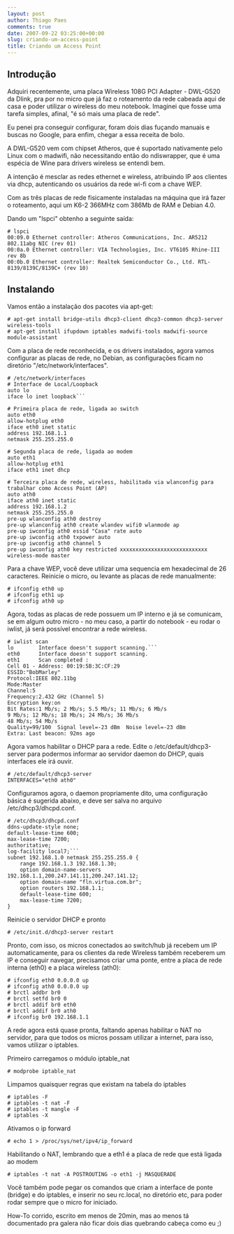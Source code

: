 ```yaml
---
layout: post
author: Thiago Paes
comments: true
date: 2007-09-22 03:25:00+00:00
slug: criando-um-access-point
title: Criando um Access Point
---
```


Introdução
----------

Adquiri recentemente, uma placa Wireless 108G PCI Adapter - DWL-G520 da Dlink,
pra por no micro que já faz o roteamento da rede cabeada aqui de casa e poder
utilizar o wireless do meu notebook. Imaginei que fosse uma tarefa simples,
afinal, "é só mais uma placa de rede".

Eu penei pra conseguir configurar, foram dois dias fuçando manuais e buscas no
Google, para enfim, chegar a essa receita de bolo.

A DWL-G520 vem com chipset Atheros, que é suportado nativamente pelo Linux com
o madwifi, não necessitando então do ndiswrapper, que é uma espécia de Wine
para drivers wireless se entendi bem.

A intenção é mesclar as redes ethernet e wireless, atribuindo IP aos clientes
via dhcp, autenticando os usuários da rede wi-fi com a chave WEP.

Com as três placas de rede fisicamente instaladas na máquina que irá fazer o
roteamento, aqui um K6-2 366MHz com 386Mb de RAM e Debian 4.0.

Dando um "lspci" obtenho a seguinte saída:

```
# lspci
00:09.0 Ethernet controller: Atheros Communications, Inc. AR5212 802.11abg NIC (rev 01)
00:0a.0 Ethernet controller: VIA Technologies, Inc. VT6105 Rhine-III rev 8b
00:0b.0 Ethernet controller: Realtek Semiconductor Co., Ltd. RTL-8139/8139C/8139C+ (rev 10)
```


Instalando
----------

Vamos então a instalação dos pacotes via apt-get:

```
# apt-get install bridge-utils dhcp3-client dhcp3-common dhcp3-server wireless-tools
# apt-get install ifupdown iptables madwifi-tools madwifi-source module-assistant
```

Com a placa de rede reconhecida, e os drivers instalados, agora vamos configurar
as placas de rede, no Debian, as configurações ficam no diretório "/etc/network/interfaces".

```
# /etc/network/interfaces
# Interface de Local/Loopback
auto lo
iface lo inet loopback```

# Primeira placa de rede, ligada ao switch
auto eth0
allow-hotplug eth0
iface eth0 inet static
address 192.168.1.1
netmask 255.255.255.0

# Segunda placa de rede, ligada ao modem
auto eth1
allow-hotplug eth1
iface eth1 inet dhcp

# Terceira placa de rede, wireless, habilitada via wlanconfig para trabalhar como Access Point (AP)
auto ath0
iface ath0 inet static
address 192.168.1.2
netmask 255.255.255.0
pre-up wlanconfig ath0 destroy
pre-up wlanconfig ath0 create wlandev wifi0 wlanmode ap
pre-up iwconfig ath0 essid "Casa" rate auto
pre-up iwconfig ath0 txpower auto
pre-up iwconfig ath0 channel 5
pre-up iwconfig ath0 key restricted xxxxxxxxxxxxxxxxxxxxxxxxxxxx
wireless-mode master
```

Para a chave WEP, você deve utilizar uma sequencia em hexadecimal de 26 caracteres.
Reinicie o micro, ou levante as placas de rede manualmente:

```
# ifconfig eth0 up
# ifconfig eth1 up
# ifconfig ath0 up
```

Agora, todas as placas de rede possuem um IP interno e já se comunicam, se em
algum outro micro - no meu caso, a partir do notebook - eu rodar o iwlist, já
será possível encontrar a rede wireless.

```
# iwlist scan
lo        Interface doesn't support scanning.```
eth0      Interface doesn't support scanning.
eth1      Scan completed :
Cell 01 - Address: 00:19:5B:3C:CF:29
ESSID:"BobMarley"
Protocol:IEEE 802.11bg
Mode:Master
Channel:5
Frequency:2.432 GHz (Channel 5)
Encryption key:on
Bit Rates:1 Mb/s; 2 Mb/s; 5.5 Mb/s; 11 Mb/s; 6 Mb/s
9 Mb/s; 12 Mb/s; 18 Mb/s; 24 Mb/s; 36 Mb/s
48 Mb/s; 54 Mb/s
Quality=99/100  Signal level=-23 dBm  Noise level=-23 dBm
Extra: Last beacon: 92ms ago
```

Agora vamos habilitar o DHCP para a rede.
Edite o /etc/default/dhcp3-server para podermos informar ao servidor daemon do
DHCP, quais interfaces ele irá ouvir.

```
# /etc/default/dhcp3-server
INTERFACES="eth0 ath0"
```

Configuramos agora, o daemon propriamente dito, uma configuração básica é
sugerida abaixo, e deve ser salva no arquivo /etc/dhcp3/dhcpd.conf.

```
# /etc/dhcp3/dhcpd.conf
ddns-update-style none;
default-lease-time 600;
max-lease-time 7200;
authoritative;
log-facility local7;```
subnet 192.168.1.0 netmask 255.255.255.0 {
    range 192.168.1.3 192.168.1.30;
    option domain-name-servers 192.168.1.1,200.247.141.11,200.247.141.12;
    option domain-name "fln.virtua.com.br";
    option routers 192.168.1.1;
    default-lease-time 600;
    max-lease-time 7200;
}
```

Reinicie o servidor DHCP e pronto

```
# /etc/init.d/dhcp3-server restart
```

Pronto, com isso, os micros conectados ao switch/hub já recebem um IP
automaticamente, para os clientes da rede Wireless também receberem um IP e
conseguir navegar, precisamos criar uma ponte, entre a placa de rede interna (eth0)
e a placa wireless (ath0):

```
# ifconfig eth0 0.0.0.0 up
# ifconfig ath0 0.0.0.0 up
# brctl addbr br0
# brctl setfd br0 0
# brctl addif br0 eth0
# brctl addif br0 ath0
# ifconfig br0 192.168.1.1
```

A rede agora está quase pronta, faltando apenas habilitar o NAT no servidor,
para que todos os micros possam utilizar a internet, para isso, vamos utilizar
o iptables.

Primeiro carregamos o módulo iptable_nat

```
# modprobe iptable_nat
```

Limpamos quaisquer regras que existam na tabela do iptables

```
# iptables -F
# iptables -t nat -F
# iptables -t mangle -F
# iptables -X
```

Ativamos o ip forward

```
# echo 1 > /proc/sys/net/ipv4/ip_forward
```

Habilitando o NAT, lembrando que a eth1 é a placa de rede que está ligada ao modem

```
# iptables -t nat -A POSTROUTING -o eth1 -j MASQUERADE
```

Você também pode pegar os comandos que criam a interface de ponte (bridge) e
do iptables, e inserir no seu rc.local, no diretório etc, para poder rodar
sempre que o micro for iniciado.

How-To corrido, escrito em menos de 20min, mas ao menos tá documentado pra
galera não ficar dois dias quebrando cabeça como eu ;)
